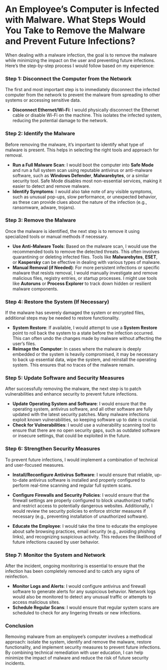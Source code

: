 # An Employee’s Computer is Infected with Malware. What Steps Would You Take to Remove the Malware and Prevent Future Infections?

When dealing with a malware infection, the goal is to remove the malware while minimizing the impact on the user and preventing future infections. Here’s the step-by-step process I would follow based on my experience:

### Step 1: Disconnect the Computer from the Network

The first and most important step is to immediately disconnect the infected computer from the network to prevent the malware from spreading to other systems or accessing sensitive data.

- **Disconnect Ethernet/Wi-Fi**: I would physically disconnect the Ethernet cable or disable Wi-Fi on the machine. This isolates the infected system, reducing the potential damage to the network.

### Step 2: Identify the Malware

Before removing the malware, it’s important to identify what type of malware is present. This helps in selecting the right tools and approach for removal.

- **Run a Full Malware Scan**: I would boot the computer into **Safe Mode** and run a full system scan using reputable antivirus or anti-malware software, such as **Windows Defender**, **Malwarebytes**, or a similar security tool. Safe Mode disables most non-essential services, making it easier to detect and remove malware.
- **Identify Symptoms**: I would also take note of any visible symptoms, such as unusual pop-ups, slow performance, or unexpected behavior, as these can provide clues about the nature of the infection (e.g., ransomware, adware, trojans).

### Step 3: Remove the Malware

Once the malware is identified, the next step is to remove it using specialized tools or manual methods if necessary.

- **Use Anti-Malware Tools**: Based on the malware scan, I would use the recommended tools to remove the detected threats. This often involves quarantining or deleting infected files. Tools like **Malwarebytes**, **ESET**, or **Kaspersky** can be effective in dealing with various types of malware.
- **Manual Removal (if Needed)**: For more persistent infections or specific malware that resists removal, I would manually investigate and remove malicious files, registry entries, or startup processes. I might use tools like **Autoruns** or **Process Explorer** to track down hidden or resilient malware components.

### Step 4: Restore the System (If Necessary)

If the malware has severely damaged the system or encrypted files, additional steps may be needed to restore functionality.

- **System Restore**: If available, I would attempt to use a **System Restore** point to roll back the system to a state before the infection occurred. This can often undo the changes made by malware without affecting the user’s files.
- **Reimage the Computer**: In cases where the malware is deeply embedded or the system is heavily compromised, it may be necessary to back up essential data, wipe the system, and reinstall the operating system. This ensures that no traces of the malware remain.

### Step 5: Update Software and Security Measures

After successfully removing the malware, the next step is to patch vulnerabilities and enhance security to prevent future infections.

- **Update Operating System and Software**: I would ensure that the operating system, antivirus software, and all other software are fully updated with the latest security patches. Many malware infections exploit known vulnerabilities, so keeping software up to date is crucial.
- **Check for Vulnerabilities**: I would use a vulnerability scanning tool to ensure that there are no open security gaps, such as outdated software or insecure settings, that could be exploited in the future.

### Step 6: Strengthen Security Measures

To prevent future infections, I would implement a combination of technical and user-focused measures.

- **Install/Reconfigure Antivirus Software**: I would ensure that reliable, up-to-date antivirus software is installed and properly configured to perform real-time scanning and regular full system scans.
- **Configure Firewalls and Security Policies**: I would ensure that the firewall settings are properly configured to block unauthorized traffic and restrict access to potentially dangerous websites. Additionally, I would review the security policies to enforce stricter measures if necessary (e.g., preventing installation of unauthorized software).

- **Educate the Employee**: I would take the time to educate the employee about safe browsing practices, email security (e.g., avoiding phishing links), and recognizing suspicious activity. This reduces the likelihood of future infections caused by user behavior.

### Step 7: Monitor the System and Network

After the incident, ongoing monitoring is essential to ensure that the infection has been completely removed and to catch any signs of reinfection.

- **Monitor Logs and Alerts**: I would configure antivirus and firewall software to generate alerts for any suspicious behavior. Network logs would also be monitored to detect any unusual traffic or attempts to access malicious sites.
- **Schedule Regular Scans**: I would ensure that regular system scans are scheduled to check for any lingering threats or new infections.

### Conclusion

Removing malware from an employee’s computer involves a methodical approach: isolate the system, identify and remove the malware, restore functionality, and implement security measures to prevent future infections. By combining technical remediation with user education, I can help minimize the impact of malware and reduce the risk of future security incidents.
